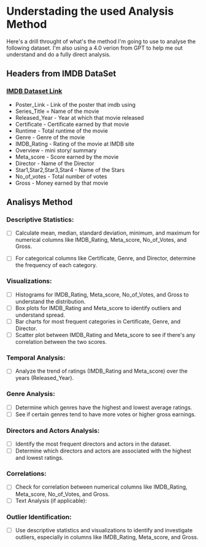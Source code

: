 # Understading the used Analysis Method

Here's a drill throught of what's the method I'm going to use to analyse the following dataset. I'm also using a 4.0 verion from GPT to help me out understand and do a fully direct analysis. 

## Headers from IMDB DataSet

### [IMDB Dataset Link](https://www.kaggle.com/datasets/harshitshankhdhar/imdb-dataset-of-top-1000-movies-and-tv-shows?resource=download)

* Poster_Link - Link of the poster that imdb using
* Series_Title = Name of the movie
* Released_Year - Year at which that movie released
* Certificate - Certificate earned by that movie
* Runtime - Total runtime of the movie
* Genre - Genre of the movie
* IMDB_Rating - Rating of the movie at IMDB site
* Overview - mini story/ summary
* Meta_score - Score earned by the movie
* Director - Name of the Director
* Star1,Star2,Star3,Star4 - Name of the Stars
* No_of_votes - Total number of votes
* Gross - Money earned by that movie

## Analisys Method

### Descriptive Statistics:

- [ ] Calculate mean, median, standard deviation, minimum, and maximum for numerical columns like IMDB_Rating, Meta_score, No_of_Votes, and Gross.
- [ ] For categorical columns like Certificate, Genre, and Director, determine the frequency of each category.


### Visualizations:

- [ ] Histograms for IMDB_Rating, Meta_score, No_of_Votes, and Gross to understand the distribution.
- [ ] Box plots for IMDB_Rating and Meta_score to identify outliers and understand spread.
- [ ] Bar charts for most frequent categories in Certificate, Genre, and Director.
- [ ] Scatter plot between IMDB_Rating and Meta_score to see if there's any correlation between the two scores.

### Temporal Analysis:

- [ ] Analyze the trend of ratings (IMDB_Rating and Meta_score) over the years (Released_Year).

### Genre Analysis:

- [ ] Determine which genres have the highest and lowest average ratings.
- [ ] See if certain genres tend to have more votes or higher gross earnings.

### Directors and Actors Analysis:

- [ ] Identify the most frequent directors and actors in the dataset.
- [ ] Determine which directors and actors are associated with the highest and lowest ratings.

### Correlations:

- [ ] Check for correlation between numerical columns like IMDB_Rating, Meta_score, No_of_Votes, and Gross.
- [ ] Text Analysis (if applicable):

### Outlier Identification:
- [ ] Use descriptive statistics and visualizations to identify and investigate outliers, especially in columns like IMDB_Rating, Meta_score, and Gross.
